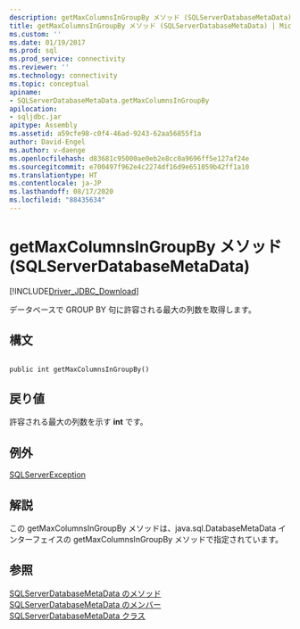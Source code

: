 ```yaml
---
description: getMaxColumnsInGroupBy メソッド (SQLServerDatabaseMetaData)
title: getMaxColumnsInGroupBy メソッド (SQLServerDatabaseMetaData) | Microsoft Docs
ms.custom: ''
ms.date: 01/19/2017
ms.prod: sql
ms.prod_service: connectivity
ms.reviewer: ''
ms.technology: connectivity
ms.topic: conceptual
apiname:
- SQLServerDatabaseMetaData.getMaxColumnsInGroupBy
apilocation:
- sqljdbc.jar
apitype: Assembly
ms.assetid: a59cfe98-c0f4-46ad-9243-62aa56855f1a
author: David-Engel
ms.author: v-daenge
ms.openlocfilehash: d83681c95000ae0eb2e8cc0a9696ff5e127af24e
ms.sourcegitcommit: e700497f962e4c2274df16d9e651059b42ff1a10
ms.translationtype: HT
ms.contentlocale: ja-JP
ms.lasthandoff: 08/17/2020
ms.locfileid: "88435634"
---
```

# <a name="getmaxcolumnsingroupby-method-sqlserverdatabasemetadata"></a>getMaxColumnsInGroupBy メソッド (SQLServerDatabaseMetaData)
[!INCLUDE[Driver_JDBC_Download](../../../includes/driver_jdbc_download.md)]

  データベースで GROUP BY 句に許容される最大の列数を取得します。  
  
## <a name="syntax"></a>構文  
  
```  
  
public int getMaxColumnsInGroupBy()  
```  
  
## <a name="return-value"></a>戻り値  
 許容される最大の列数を示す **int** です。  
  
## <a name="exceptions"></a>例外  
 [SQLServerException](../../../connect/jdbc/reference/sqlserverexception-class.md)  
  
## <a name="remarks"></a>解説  
 この getMaxColumnsInGroupBy メソッドは、java.sql.DatabaseMetaData インターフェイスの getMaxColumnsInGroupBy メソッドで指定されています。  
  
## <a name="see-also"></a>参照  
 [SQLServerDatabaseMetaData のメソッド](../../../connect/jdbc/reference/sqlserverdatabasemetadata-methods.md)   
 [SQLServerDatabaseMetaData のメンバー](../../../connect/jdbc/reference/sqlserverdatabasemetadata-members.md)   
 [SQLServerDatabaseMetaData クラス](../../../connect/jdbc/reference/sqlserverdatabasemetadata-class.md)  
  
  
